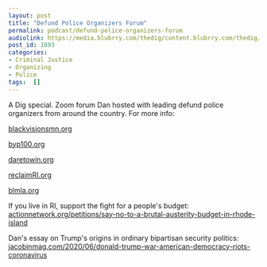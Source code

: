 ```yaml
---
layout: post
title: "Defund Police Organizers Forum"
permalink: podcast/defund-police-organizers-forum
audiolink: https://media.blubrry.com/thedig/content.blubrry.com/thedig/The_Dig-EP_261-DefundPolice.mp3
post_id: 1693
categories: 
- Criminal Justice
- Organizing
- Police
tags:  []
---
```


A Dig special. Zoom forum Dan hosted with leading defund police organizers from around the country. For more info:


[blackvisionsmn.org](https://blackvisionsmn.org)

[byp100.org](https://byp100.org)

[daretowin.org](https://daretowin.org)

[reclaimRI.org](https://reclaimRI.org)

[blmla.org](https://blmla.org)

If you live in RI, support the fight for a people's budget: 
[actionnetwork.org/petitions/say-no-to-a-brutal-austerity-budget-in-rhode-island](https://actionnetwork.org/petitions/say-no-to-a-brutal-austerity-budget-in-rhode-island)

Dan's essay on Trump's origins in ordinary bipartisan security politics: 
[jacobinmag.com/2020/06/donald-trump-war-american-democracy-riots-coronavirus](https://jacobinmag.com/2020/06/donald-trump-war-american-democracy-riots-coronavirus)